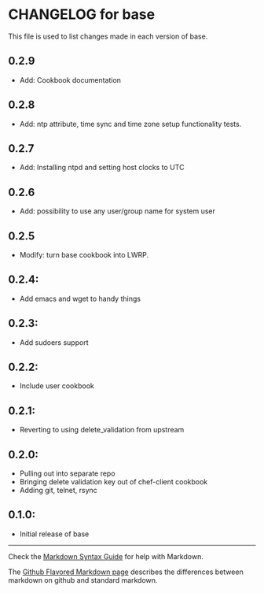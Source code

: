 # CHANGELOG for base

This file is used to list changes made in each version of base.

## 0.2.9

- Add: Cookbook documentation

## 0.2.8

- Add: ntp attribute, time sync and time zone setup functionality tests.

## 0.2.7

- Add: Installing ntpd and setting host clocks to UTC

## 0.2.6

- Add: possibility to use any user/group name for system user

## 0.2.5

- Modify: turn base cookbook into LWRP.

## 0.2.4:

- Add emacs and wget to handy things

## 0.2.3:

- Add sudoers support

## 0.2.2:

- Include user cookbook

## 0.2.1:

- Reverting to using delete_validation from upstream

## 0.2.0:

- Pulling out into separate repo
- Bringing delete validation key out of chef-client cookbook
- Adding git, telnet, rsync

## 0.1.0:

* Initial release of base

- - -
Check the [Markdown Syntax Guide](http://daringfireball.net/projects/markdown/syntax) for help with Markdown.

The [Github Flavored Markdown page](http://github.github.com/github-flavored-markdown/) describes the differences between markdown on github and standard markdown.

